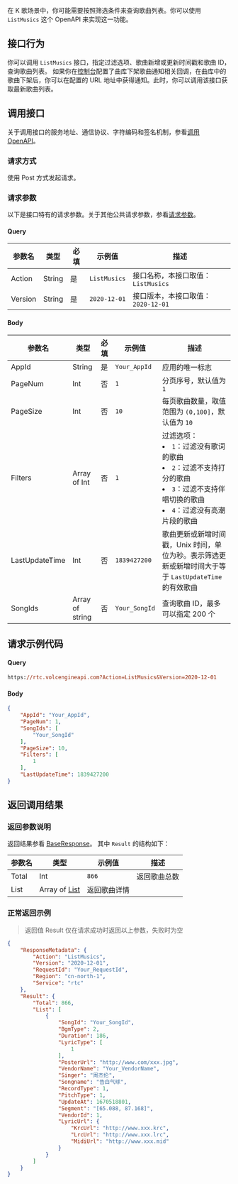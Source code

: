 在 K 歌场景中，你可能需要按照筛选条件来查询歌曲列表。你可以使用 `ListMusics` 这个 OpenAPI 来实现这一功能。

## 接口行为

你可以调用 `ListMusics` 接口，指定过滤选项、歌曲新增或更新时间戳和歌曲 ID，查询歌曲列表。
如果你在[控制台](https://console.volcengine.com/rtc/workplaceRTC)配置了曲库下架歌曲通知相关回调，在曲库中的歌曲下架后，你可以在配置的 URL 地址中获得通知。此时，你可以调用该接口获取最新歌曲列表。
## 调用接口

关于调用接口的服务地址、通信协议、字符编码和签名机制，参看[调用 OpenAPI](69828)。

### 请求方式

使用 Post 方式发起请求。

### 请求参数

以下是接口特有的请求参数。关于其他公共请求参数，参看[请求参数](69828.md#requestparameters)。

#### Query

| 参数名 | 类型 | 必填 | 示例值 | 描述 |
| --- | --- | --- | --- | --- |
| Action | String | 是 | `ListMusics` | 接口名称，本接口取值：`ListMusics` |
| Version | String | 是 | `2020-12-01`| 接口版本，本接口取值：`2020-12-01 `|


#### Body

| 参数名 | 类型 | 必填 | 示例值 | 描述 |
| --- | --- | --- | --- | --- |
| AppId | String | 是 | `Your_AppId` | 应用的唯一标志 |
| PageNum | Int | 否 | `1` | 分页序号，默认值为`1` |
| PageSize | Int | 否 | `10` | 每页歌曲数量，取值范围为 `(0,100]`，默认值为 `10`|
| Filters | Array of Int | 否 | `1` | 过滤选项：<li>`1`：过滤没有歌词的歌曲</li><li>`2`：过滤不支持打分的歌曲</li><li>`3`：过滤不支持伴唱切换的歌曲</li><li>`4`：过滤没有高潮片段的歌曲</li>  |
| LastUpdateTime | Int | 否 | `1839427200` | 歌曲更新或新增时间戳，Unix 时间，单位为秒。表示筛选更新或新增时间大于等于 `LastUpdateTime` 的有效歌曲 |
| SongIds | Array of string | 否 | `Your_SongId` | 查询歌曲 ID，最多可以指定 200 个 |


## 请求示例代码

#### Query

```postscript
https://rtc.volcengineapi.com?Action=ListMusics&Version=2020-12-01
```

#### Body

```json
{
    "AppId": "Your_AppId",
    "PageNum": 1,
    "SongIds": [
        "Your_SongId"
    ],
    "PageSize": 10,
    "Filters": [
        1
    ],
    "LastUpdateTime": 1839427200
}
```

## **返回调用结果**

### **返回参数说明**

返回结果参看 [BaseResponse](69835.md#baseresponse)。
其中 `Result` 的结构如下：

| 参数名 | 类型 | 示例值 | 描述 |
| --- | --- | --- | --- |
| Total | Int | `866` | 返回歌曲总数 |
| List | Array of [List](69835.md#list) | 返回歌曲详情 |  |



### 正常返回示例

> 返回值 Result 仅在请求成功时返回以上参数，失败时为空

```json
{
    "ResponseMetadata": {
        "Action": "ListMusics",
        "Version": "2020-12-01",
        "RequestId": "Your_RequestId",
        "Region": "cn-north-1",
        "Service": "rtc"
    },
    "Result": {
        "Total": 866,
        "List": [
            {
                "SongId": "Your_SongId",
                "BgmType": 2,
                "Duration": 186,
                "LyricType": [
                    1
                ],
                "PosterUrl": "http://www.com/xxx.jpg",
                "VendorName": "Your_VendorName",
                "Singer": "周杰伦",
                "Songname": "告白气球",
                "RecordType": 1,
                "PitchType": 1,
                "UpdateAt": 1670518801,
                "Segment": "[65.088, 87.168]",
                "VendorId": 1,
                "LyricUrl": {
                    "KrcUrl": "http://www.xxx.krc",
                    "LrcUrl": "http://www.xxx.lrc",
                    "MidiUrl": "http://www.xxx.mid"
                }
            }
        ]
    }
}
```